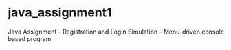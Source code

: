 # java_assignment1
Java Assignment - Registration and Login Simulation - Menu-driven console based program
